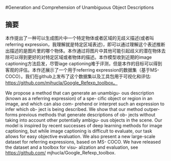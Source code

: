#Generation and Comprehension of Unambiguous Object Descriptions

## 摘要

本作提出了一种可以生成图片中一个特定物体或者区域的无歧义描述(或者叫referring expression，我理解就是特定区域表述)，即可以通过理解这个表述推断出描述的是图片里的哪个物体。本作通过将图片中其他可能引起歧义的潜在物体去除可以得到更好的对特定区域或者物体的描述。本作模型收到近期的image captioning方法启发，尽管iage captioning难于评测，但是本作的目标可以得到客观的评估。本作还展示了一个用于referring expression的数据集（基于MS-COCO）。我们在github上发布了这个数据集以及工具包用于可视化和评估: https://github.com/mjhucla/Google_Refexp_toolbox。

We propose a method that can generate an unambigu- ous description (known as a referring expression) of a spe- cific object or region in an image, and which can also com- prehend or interpret such an expression to infer which ob- ject is being described. We show that our method outper- forms previous methods that generate descriptions of ob- jects without taking into account other potentially ambigu- ous objects in the scene. Our model is inspired by recent successes of deep learning methods for image captioning, but while image captioning is difficult to evaluate, our task allows for easy objective evaluation. We also present a new large-scale dataset for referring expressions, based on MS- COCO. We have released the dataset and a toolbox for visu- alization and evaluation, see https://github.com/ mjhucla/Google_Refexp_toolbox.

